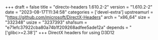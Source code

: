 +++
draft = false
title = "directx-headers 1.610.2-2"
version = "1.610.2-2"
date = "2023-08-17T11:34:58"
categories = ['devel-extra']
upstreamurl = "https://github.com/microsoft/DirectX-Headers"
arch = "x86_64"
size = "332348"
usize = "3237393"
sha1sum = "e71efc37922cba80a74b1f209268adfee5ade12a"
depends = "['glibc>=2.38']"
+++
DirectX headers for using D3D12